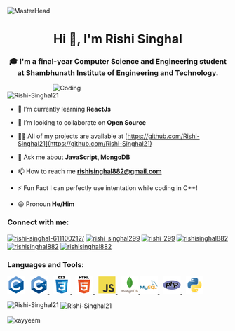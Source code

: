 ![MasterHead](https://img.freepik.com/free-photo/3d-portrait-people_23-2150793856.jp)
<h1 align="center">Hi 👋, I'm Rishi Singhal</h1>
<h3 align="center">🎓 I'm a final-year Computer Science and Engineering student at Shambhunath Institute of Engineering and Technology.</h3>
<img align="right" alt="Coding" width="400" src="https://user-images.githubusercontent.com/74038190/225813708-98b745f2-7d22-48cf-9150-083f1b00d6c9.gif">

<p align="left"> <img src="https://komarev.com/ghpvc/?username=Rishi-Singhal21&label=Profile%20views&color=0e75b6&style=flat" alt="Rishi-Singhal21" /> </p>

<!--<p align="left"> <a href="https://twitter.com/khalidjafri11" target="blank"><img src="https://img.shields.io/twitter/follow/khalidjafri11?logo=twitter&style=for-the-badge" alt="khalidjafri11" /></a> </p>-->

<!--- 🔭 I’m currently working as a **research intern**-->

- 🌱 I’m currently learning **ReactJs**

- 👯 I’m looking to collaborate on **Open Source**

- 👨‍💻 All of my projects are available at [https://github.com/Rishi-Singhal21](https://github.com/Rishi-Singhal21)

<!--- 📄 Know about my experiences [https://drive.google.com/file/d/1lB7lMW1ywY2hZfX-QmYCx2fpnTJhfwqK/viewhttps://drive.google.com/file/d/1lB7lMW1ywY2hZfX-QmYCx2fpnTJhfwqK/view](https://drive.google.com/file/d/1lB7lMW1ywY2hZfX-QmYCx2fpnTJhfwqK/viewhttps://drive.google.com/file/d/1lB7lMW1ywY2hZfX-QmYCx2fpnTJhfwqK/view)-->

- 💬 Ask me about **JavaScript, MongoDB**

- 📫 How to reach me **rishisinghal882@gmail.com**

- ⚡ Fun Fact I can perfectly use intentation while coding in C++!

- 😄 Pronoun **He/Him**

<h3 align="left">Connect with me:</h3>
<p align="left">
<!--<a href="https://twitter.com/khalidjafri11" target="blank"><img align="center" src="https://raw.githubusercontent.com/rahuldkjain/github-profile-readme-generator/master/src/images/icons/Social/twitter.svg" alt="khalidjafri11" height="30" width="40" /></a>-->
<a href="https://www.linkedin.com/in/rishi-singhal-611100212/" target="blank"><img align="center" src="https://raw.githubusercontent.com/rahuldkjain/github-profile-readme-generator/master/src/images/icons/Social/linked-in-alt.svg" alt="rishi-singhal-611100212/" height="30" width="40" /></a>
<a href="https://www.instagram.com/rishi_singhal299?igsh=MWxubzlhd3RxZG1lbw==" target="blank"><img align="center" src="https://raw.githubusercontent.com/rahuldkjain/github-profile-readme-generator/master/src/images/icons/Social/instagram.svg" alt="rishi_singhal299" height="30" width="40" /></a>
<a href="https://www.codechef.com/users/rishi_299" target="blank"><img align="center" src="https://cdn.jsdelivr.net/npm/simple-icons@3.1.0/icons/codechef.svg" alt="rishi_299" height="30" width="40" /></a>
<a href="https://www.hackerrank.com/rishisinghal882" target="blank"><img align="center" src="https://raw.githubusercontent.com/rahuldkjain/github-profile-readme-generator/master/src/images/icons/Social/hackerrank.svg" alt="rishisinghal882" height="30" width="40" /></a>
<a href="https://www.leetcode.com/rishisinghal882" target="blank"><img align="center" src="https://raw.githubusercontent.com/rahuldkjain/github-profile-readme-generator/master/src/images/icons/Social/leet-code.svg" alt="rishisinghal882" height="30" width="40" /></a>
<a href="https://auth.geeksforgeeks.org/user/rishisinghal882" target="blank"><img align="center" src="https://raw.githubusercontent.com/rahuldkjain/github-profile-readme-generator/master/src/images/icons/Social/geeks-for-geeks.svg" alt="rishisinghal882" height="30" width="40" /></a>
</p>

<h3 align="left">Languages and Tools:</h3>
<p align="left"> <a href="https://www.cprogramming.com/" target="_blank" rel="noreferrer"> <img src="https://raw.githubusercontent.com/devicons/devicon/master/icons/c/c-original.svg" alt="c" width="40" height="40"/></a> &nbsp; <a href="https://www.w3schools.com/cpp/" target="_blank" rel="noreferrer"> <img src="https://raw.githubusercontent.com/devicons/devicon/master/icons/cplusplus/cplusplus-original.svg" alt="cplusplus" width="40" height="40"/> </a> &nbsp; <a href="https://www.w3schools.com/css/" target="_blank" rel="noreferrer"> <img src="https://raw.githubusercontent.com/devicons/devicon/master/icons/css3/css3-original-wordmark.svg" alt="css3" width="40" height="40"/> </a> &nbsp; <a href="https://www.w3.org/html/" target="_blank" rel="noreferrer"> <img src="https://raw.githubusercontent.com/devicons/devicon/master/icons/html5/html5-original-wordmark.svg" alt="html5" width="40" height="40"/> </a> &nbsp; <a href="https://developer.mozilla.org/en-US/docs/Web/JavaScript" target="_blank" rel="noreferrer"> <img src="https://raw.githubusercontent.com/devicons/devicon/master/icons/javascript/javascript-original.svg" alt="javascript" width="40" height="40"/> </a> &nbsp; <a href="https://www.mongodb.com/" target="_blank" rel="noreferrer"> <img src="https://raw.githubusercontent.com/devicons/devicon/master/icons/mongodb/mongodb-original-wordmark.svg" alt="mongodb" width="40" height="40"/> </a> <a href="https://www.mysql.com/" target="_blank" rel="noreferrer"> <img src="https://raw.githubusercontent.com/devicons/devicon/master/icons/mysql/mysql-original-wordmark.svg" alt="mysql" width="40" height="40"/> </a> &nbsp; <a href="https://www.php.net" target="_blank" rel="noreferrer"> <img src="https://raw.githubusercontent.com/devicons/devicon/master/icons/php/php-original.svg" alt="php" width="40" height="40"/> </a> &nbsp; <a href="https://www.python.org" target="_blank" rel="noreferrer"> <img src="https://raw.githubusercontent.com/devicons/devicon/master/icons/python/python-original.svg" alt="python" width="40" height="40"/> </a> </p>

<p><img align="left" src="https://github-readme-stats.vercel.app/api/top-langs?username=Rishi-Singhal21&show_icons=true&locale=en&layout=compact" alt="Rishi-Singhal21" /></p>

<p>&nbsp;<img align="center" src="https://github-readme-stats.vercel.app/api?username=Rishi-Singhal21&show_icons=true&locale=en" alt="Rishi-Singhal21" /></p>

<p><img align="center" src="https://github-readme-streak-stats.herokuapp.com/?user=Rishi-Singhal21&" alt="xayyeem" /></p>
